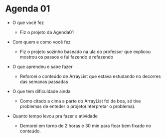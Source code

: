 # Agenda 01
- O que você fez
	- Fiz o projeto da Agenda01

- Com quem e como você fez
	- Fiz o projeto sozinho baseado na ula do professor que explicou mostrou os passos e fui fazendo e refazendo

- O que aprendeu e sabe fazer
	- Reforcei o conteúdo de ArrayList que estava estudando no decorres das semanas passadas  

- O que tem dificuldade ainda
	- Como citado a cima a parte do ArrayList foi de boa, só tive problemas de enteder o projeto(interpretar o problema).

- Quanto tempo levou pra fazer a atividade
	- Demorei em torno de 2 horas e 30 min para ficar bem fixado no conteúdo.